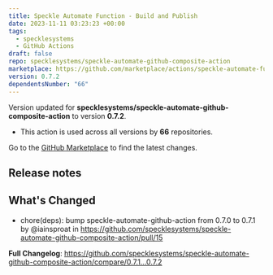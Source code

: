 ```yaml
---
title: Speckle Automate Function - Build and Publish
date: 2023-11-11 03:23:23 +00:00
tags:
  - specklesystems
  - GitHub Actions
draft: false
repo: specklesystems/speckle-automate-github-composite-action
marketplace: https://github.com/marketplace/actions/speckle-automate-function-build-and-publish
version: 0.7.2
dependentsNumber: "66"
---
```



Version updated for **specklesystems/speckle-automate-github-composite-action** to version **0.7.2**.
- This action is used across all versions by **66** repositories.

Go to the [GitHub Marketplace](https://github.com/marketplace/actions/speckle-automate-function-build-and-publish) to find the latest changes.

## Release notes

## What's Changed
* chore(deps): bump speckle-automate-github-action from 0.7.0 to 0.7.1 by @iainsproat in https://github.com/specklesystems/speckle-automate-github-composite-action/pull/15


**Full Changelog**: https://github.com/specklesystems/speckle-automate-github-composite-action/compare/0.7.1...0.7.2
